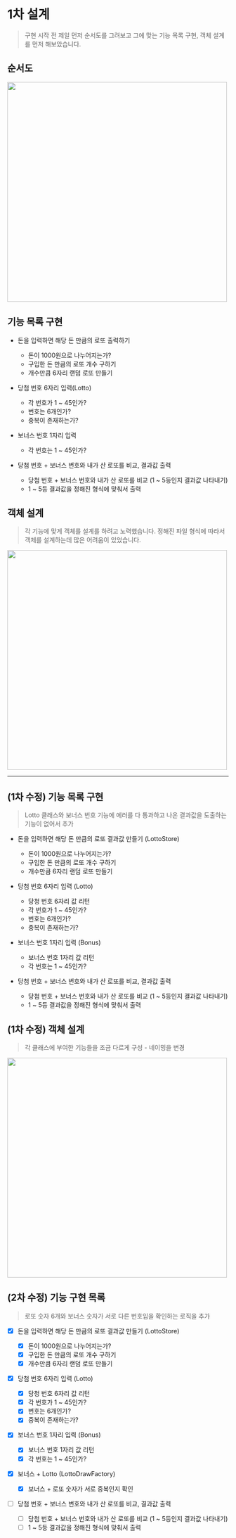 # 1차 설계

> 구현 시작 전 제일 먼저 순서도를 그려보고 그에 맞는 기능 목록 구현, 객체 설계를 먼저 해보았습니다.

## 순서도

<img width = "500px" src = "https://user-images.githubusercontent.com/78203399/200992415-1ff090a8-97e9-440f-bfc0-8bcc2869db16.jpeg" />

## 기능 목록 구현

- 돈을 입력하면 해당 돈 만큼의 로또 출력하기

  - 돈이 1000원으로 나누어지는가?
  - 구입한 돈 만큼의 로또 개수 구하기
  - 개수만큼 6자리 랜덤 로또 만들기

- 당첨 번호 6자리 입력(Lotto)

  - 각 번호가 1 ~ 45인가?
  - 번호는 6개인가?
  - 중복이 존재하는가?

- 보너스 번호 1자리 입력

  - 각 번호는 1 ~ 45인가?

- 당첨 번호 + 보너스 번호와 내가 산 로또를 비교, 결과값 출력

  - 당첨 번호 + 보너스 번호와 내가 산 로또를 비교 (1 ~ 5등인지 결과값 나타내기)
  - 1 ~ 5등 결과값을 정해진 형식에 맞춰서 출력

## 객체 설계

> 각 기능에 맞게 객체를 설계를 하려고 노력했습니다. 정해진 파일 형식에 따라서 객체를 설계하는데 많은 어려움이 있었습니다.

<img width = "500px" src = "https://user-images.githubusercontent.com/78203399/200994211-ba6939a6-0b10-42f3-b304-b5e53c0fd1bd.jpeg" />

---

## (1차 수정) 기능 목록 구현

> Lotto 클래스와 보너스 번호 기능에 에러를 다 통과하고 나온 결과값을 도출하는 기능이 없어서 추가

- 돈을 입력하면 해당 돈 만큼의 로또 결과값 만들기 (LottoStore)

  - 돈이 1000원으로 나누어지는가?
  - 구입한 돈 만큼의 로또 개수 구하기
  - 개수만큼 6자리 랜덤 로또 만들기

- 당첨 번호 6자리 입력 (Lotto)

  - 당청 번호 6자리 값 리턴
  - 각 번호가 1 ~ 45인가?
  - 번호는 6개인가?
  - 중복이 존재하는가?

- 보너스 번호 1자리 입력 (Bonus)

  - 보너스 번호 1자리 값 리턴
  - 각 번호는 1 ~ 45인가?

- 당첨 번호 + 보너스 번호와 내가 산 로또를 비교, 결과값 출력

  - 당첨 번호 + 보너스 번호와 내가 산 로또를 비교 (1 ~ 5등인지 결과값 나타내기)
  - 1 ~ 5등 결과값을 정해진 형식에 맞춰서 출력

## (1차 수정) 객체 설계

> 각 클래스에 부여한 기능들을 조금 다르게 구성 - 네이밍을 변경

<img width = "500px" src = "https://user-images.githubusercontent.com/78203399/201235696-796a7e41-3e11-4532-9bfb-5e7cb60a83dc.jpeg" />

## (2차 수정) 기능 구현 목록

> 로또 숫자 6개와 보너스 숫자가 서로 다른 번호임을 확인하는 로직을 추가

- [x] 돈을 입력하면 해당 돈 만큼의 로또 결과값 만들기 (LottoStore)

  - [x] 돈이 1000원으로 나누어지는가?
  - [x] 구입한 돈 만큼의 로또 개수 구하기
  - [x] 개수만큼 6자리 랜덤 로또 만들기

- [x] 당첨 번호 6자리 입력 (Lotto)

  - [x] 당청 번호 6자리 값 리턴
  - [x] 각 번호가 1 ~ 45인가?
  - [x] 번호는 6개인가?
  - [x] 중복이 존재하는가?

- [x] 보너스 번호 1자리 입력 (Bonus)

  - [x] 보너스 번호 1자리 값 리턴
  - [x] 각 번호는 1 ~ 45인가?

- [x] 보너스 + Lotto (LottoDrawFactory)
  - [x] 보너스 + 로또 숫자가 서로 중복인지 확인

* [ ] 당첨 번호 + 보너스 번호와 내가 산 로또를 비교, 결과값 출력

  - [ ] 당첨 번호 + 보너스 번호와 내가 산 로또를 비교 (1 ~ 5등인지 결과값 나타내기)
  - [ ] 1 ~ 5등 결과값을 정해진 형식에 맞춰서 출력
